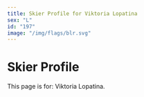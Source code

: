```yaml
---
title: Skier Profile for Viktoria Lopatina
sex: "L"
id: "197"
image: "/img/flags/blr.svg" 
---
```


# Skier Profile

This page is for: Viktoria Lopatina.
    
